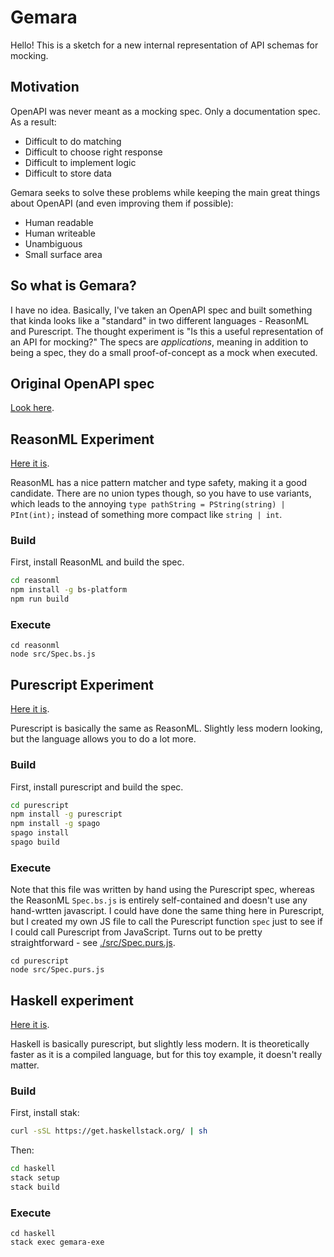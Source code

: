 # Gemara

Hello!
This is a sketch for a new internal representation of API schemas for mocking.

## Motivation

OpenAPI was never meant as a mocking spec. Only a documentation spec. As a result:

- Difficult to do matching
- Difficult to choose right response
- Difficult to implement logic
- Difficult to store data

Gemara seeks to solve these problems while keeping the main great things about OpenAPI (and even improving them if possible):

- Human readable
- Human writeable
- Unambiguous
- Small surface area

## So what is Gemara?

I have no idea. Basically, I've taken an OpenAPI spec and built something that kinda looks like a "standard" in two different languages - ReasonML and Purescript.  The thought experiment is "Is this a useful representation of an API for mocking?"  The specs are *applications*, meaning in addition to being a spec, they do a small proof-of-concept as a mock when executed.

## Original OpenAPI spec

[Look here](./openapi/index.yml).

## ReasonML Experiment

[Here it is](./reasonml/src/Spec.re).

ReasonML has a nice pattern matcher and type safety, making it a good candidate. There are no union types though, so you have to use variants, which leads to the annoying `type pathString = PString(string) | PInt(int);` instead of something more compact like `string | int`.

### Build

First, install ReasonML and build the spec.

```bash
cd reasonml
npm install -g bs-platform
npm run build
```

### Execute

```
cd reasonml
node src/Spec.bs.js
```

## Purescript Experiment

[Here it is](./purescript/src/Spec.purs).

Purescript is basically the same as ReasonML. Slightly less modern looking, but the language allows you to do a lot more.

### Build

First, install purescript and build the spec.

```bash
cd purescript
npm install -g purescript
npm install -g spago
spago install
spago build
```

### Execute

Note that this file was written by hand using the Purescript spec, whereas the ReasonML `Spec.bs.js` is entirely self-contained and doesn't use any hand-wrtten javascript. I could have done the same thing here in Purescript, but I created my own JS file to call the Purescript function `spec` just to see if I could call Purescript from JavaScript. Turns out to be pretty straightforward - see [./src/Spec.purs.js](./src/Spec.purs.js).

```
cd purescript
node src/Spec.purs.js   
```

## Haskell experiment

[Here it is](./haskell/src/Lib.hs).

Haskell is basically purescript, but slightly less modern. It is theoretically faster as it is a compiled language, but for this toy example, it doesn't really matter.

### Build

First, install stak:

```bash
curl -sSL https://get.haskellstack.org/ | sh
```

Then:

```bash
cd haskell
stack setup
stack build
```

### Execute

```
cd haskell
stack exec gemara-exe
```

